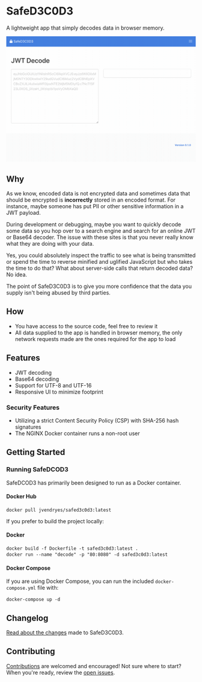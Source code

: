 # SafeD3C0D3
A lightweight app that simply decodes data in browser memory.

![SafeD3C0D3 Demo]

## Why
As we know, encoded data is not encrypted data and sometimes data that should be encrypted is **incorrectly** stored in 
an encoded format. For instance, maybe someone has put PII or other sensitive information in a JWT payload.

During development or debugging, maybe you want to quickly decode some data so you hop over to a search engine and
search for an online JWT or Base64 decoder. The issue with these sites is that you never really know what they are doing 
with your data.

Yes, you could absolutely inspect the traffic to see what is being transmitted or spend the time to reverse minified and 
uglified JavaScript but who takes the time to do that? What about server-side calls that return decoded data? No idea.

The point of SafeD3C0D3 is to give you more confidence that the data you supply isn't being abused by third parties.

## How
- You have access to the source code, feel free to review it
- All data supplied to the app is handled in browser memory, the only network requests made are the ones required
for the app to load

## Features
- JWT decoding
- Base64 decoding
- Support for UTF-8 and UTF-16
- Responsive UI to minimize footprint

### Security Features
- Utilizing a strict Content Security Policy (CSP) with SHA-256 hash signatures
- The NGINX Docker container runs a non-root user

## Getting Started

### Running SafeDCOD3
SafeDCOD3 has primarily been designed to run as a Docker container.

#### Docker Hub
```
docker pull jvendryes/safed3c0d3:latest
```

If you prefer to build the project locally:

#### Docker

```
docker build -f Dockerfile -t safed3c0d3:latest .
docker run --name "decode" -p "80:8080" -d safed3c0d3:latest
```

#### Docker Compose
If you are using Docker Compose, you can run the included `docker-compose.yml` file with:

```
docker-compose up -d
```

## Changelog
[Read about the changes] made to SafeD3C0D3.

## Contributing
[Contributions] are welcomed and encouraged! Not sure where to start? When you're ready, review the [open issues].

[SafeD3C0D3 Demo]: https://github.com/jvendryes/SafeD3C0D3/blob/master/docs/assets/images/SafeD3C0D3-demo.gif
[Read about the changes]: https://github.com/jvendryes/SafeD3C0D3/blob/master/CHANGELOG.md
[Contributions]: https://github.com/jvendryes/SafeD3C0D3/blob/master/CONTRIBUTING.md
[open issues]: https://github.com/jvendryes/SafeD3C0D3/issues

